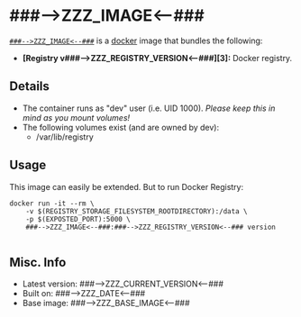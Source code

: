 # ###-->ZZZ_IMAGE<--###  

[`###-->ZZZ_IMAGE<--###`][1] is a [docker][2] image that bundles the following:  
* **[Registry v###-->ZZZ_REGISTRY_VERSION<--###][3]:** Docker registry.

## Details
* The container runs as "dev" user (i.e. UID 1000). *Please keep this in mind as you mount volumes!* 
* The following volumes exist (and are owned by dev):  
  - /var/lib/registry

## Usage 
This image can easily be extended.  But to run Docker Registry:

````
docker run -it --rm \
	-v $(REGISTRY_STORAGE_FILESYSTEM_ROOTDIRECTORY):/data \
	-p $(EXPOSTED_PORT):5000 \
	###-->ZZZ_IMAGE<--###:###-->ZZZ_REGISTRY_VERSION<--### version   
		
````

## Misc. Info 
* Latest version: ###-->ZZZ_CURRENT_VERSION<--###   
* Built on: ###-->ZZZ_DATE<--###  
* Base image: ###-->ZZZ_BASE_IMAGE<--###  


[1]: https://hub.docker.com/r/###-->ZZZ_IMAGE<--###/   
[2]: https://docker.com 
